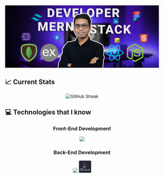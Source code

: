 
![](https://raw.githubusercontent.com/eftekher-alam/eftekher-alam/main/images/Cover%20Image.png)

## :chart_with_upwards_trend: Current Stats

<p align="center">
<img src="https://github-readme-streak-stats.herokuapp.com?user=eftekher-alam&theme=transparent" alt="GitHub Streak" />
</p>

## :computer: Technologies that I know
<h3 align="center">Front-End Development</h3>
<p align="center">
    <img src="https://skillicons.dev/icons?i=html,css,react,nextjs,tailwind,bootstrap,materialui" />
</p>
<h3 align="center">Back-End Development</h3>
<p align="center">
    <img src="https://skillicons.dev/icons?i=nodejs,express,mongodb,mysql" />
     <a href="https://www.microsoft.com/en-us/sql-server" target="_blank" rel="noreferrer"> <img src="https://raw.githubusercontent.com/eftekher-alam/eftekher-alam/1273cbbb337f7fee7d0afd072286e3c4d6630da5/images/sqlserver.svg" alt="mssql" width="40" height="40"/> </a>
</p>


